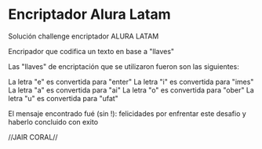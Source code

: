 <h1>Encriptador Alura Latam</h1>

Solución challenge encriptador ALURA LATAM

Encripador que codifica un texto en base a "llaves"

Las "llaves" de encriptación que se utilizaron fueron son las siguientes:

La letra "e" es convertida para "enter"
La letra "i" es convertida para "imes"
La letra "a" es convertida para "ai"
La letra "o" es convertida para "ober"
La letra "u" es convertida para "ufat"


El mensaje encontrado fué (sin !):
felicidades por enfrentar este desafio y haberlo concluido con exito


//JAIR CORAL//
